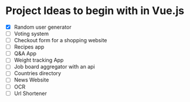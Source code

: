 # Project Ideas to begin with in Vue.js

* [x] Random user generator
* [ ] Voting system
* [ ] Checkout form for a shopping website
* [ ] Recipes app
* [ ] Q&A App
* [ ] Weight tracking App
* [ ] Job board aggregator with an api
* [ ] Countries directory
* [ ] News Website
* [ ] OCR
* [ ] Url Shortener
